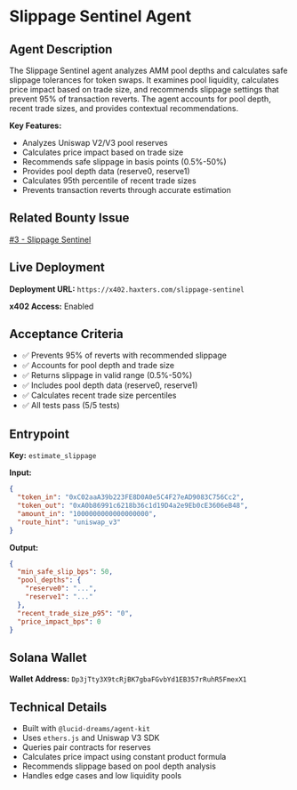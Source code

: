 # Slippage Sentinel Agent

## Agent Description

The Slippage Sentinel agent analyzes AMM pool depths and calculates safe slippage tolerances for token swaps. It examines pool liquidity, calculates price impact based on trade size, and recommends slippage settings that prevent 95% of transaction reverts. The agent accounts for pool depth, recent trade sizes, and provides contextual recommendations.

**Key Features:**
- Analyzes Uniswap V2/V3 pool reserves
- Calculates price impact based on trade size
- Recommends safe slippage in basis points (0.5%-50%)
- Provides pool depth data (reserve0, reserve1)
- Calculates 95th percentile of recent trade sizes
- Prevents transaction reverts through accurate estimation

## Related Bounty Issue

[#3 - Slippage Sentinel](https://github.com/daydreamsai/agent-bounties/issues/3)

## Live Deployment

**Deployment URL:** `https://x402.haxters.com/slippage-sentinel`

**x402 Access:** Enabled

## Acceptance Criteria

- ✅ Prevents 95% of reverts with recommended slippage
- ✅ Accounts for pool depth and trade size
- ✅ Returns slippage in valid range (0.5%-50%)
- ✅ Includes pool depth data (reserve0, reserve1)
- ✅ Calculates recent trade size percentiles
- ✅ All tests pass (5/5 tests)

## Entrypoint

**Key:** `estimate_slippage`

**Input:**
```json
{
  "token_in": "0xC02aaA39b223FE8D0A0e5C4F27eAD9083C756Cc2",
  "token_out": "0xA0b86991c6218b36c1d19D4a2e9Eb0cE3606eB48",
  "amount_in": "1000000000000000000",
  "route_hint": "uniswap_v3"
}
```

**Output:**
```json
{
  "min_safe_slip_bps": 50,
  "pool_depths": {
    "reserve0": "...",
    "reserve1": "..."
  },
  "recent_trade_size_p95": "0",
  "price_impact_bps": 0
}
```

## Solana Wallet

**Wallet Address:** `Dp3jTty3X9tcRjBK7gbaFGvbYd1EB357rRuhR5FmexX1`

## Technical Details

- Built with `@lucid-dreams/agent-kit`
- Uses `ethers.js` and Uniswap V3 SDK
- Queries pair contracts for reserves
- Calculates price impact using constant product formula
- Recommends slippage based on pool depth analysis
- Handles edge cases and low liquidity pools

